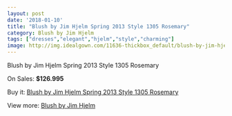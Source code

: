 ```yaml
---
layout: post
date: '2018-01-10'
title: "Blush by Jim Hjelm Spring 2013 Style 1305 Rosemary"
category: Blush by Jim Hjelm
tags: ["dresses","elegant","hjelm","style","charming"]
image: http://img.idealgown.com/11636-thickbox_default/blush-by-jim-hjelm-spring-2013-style-1305-rosemary.jpg
---
```

Blush by Jim Hjelm Spring 2013 Style 1305 Rosemary

On Sales: **$126.995**
<a href="https://www.idealgown.com/en/blush-by-jim-hjelm/4738-blush-by-jim-hjelm-spring-2013-style-1305-rosemary.html"><amp-img layout="responsive" width="600" height="600" src="//img.idealgown.com/11636-thickbox_default/blush-by-jim-hjelm-spring-2013-style-1305-rosemary.jpg" alt="Blush by Jim Hjelm Spring 2013 Style 1305 Rosemary 0" /></a>
<a href="https://www.idealgown.com/en/blush-by-jim-hjelm/4738-blush-by-jim-hjelm-spring-2013-style-1305-rosemary.html"><amp-img layout="responsive" width="600" height="600" src="//img.idealgown.com/11637-thickbox_default/blush-by-jim-hjelm-spring-2013-style-1305-rosemary.jpg" alt="Blush by Jim Hjelm Spring 2013 Style 1305 Rosemary 1" /></a>

Buy it: [Blush by Jim Hjelm Spring 2013 Style 1305 Rosemary](https://www.idealgown.com/en/blush-by-jim-hjelm/4738-blush-by-jim-hjelm-spring-2013-style-1305-rosemary.html "Blush by Jim Hjelm Spring 2013 Style 1305 Rosemary")

View more: [Blush by Jim Hjelm](https://www.idealgown.com/en/58-blush-by-jim-hjelm "Blush by Jim Hjelm")